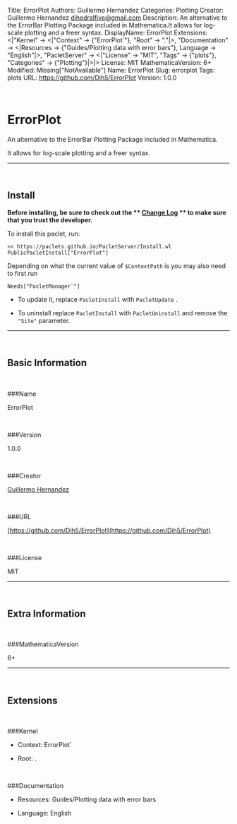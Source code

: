 Title: ErrorPlot
Authors: Guillermo Hernandez
Categories: Plotting
Creator: Guillermo Hernandez <dihedralfive@gmail.com>
Description: An alternative to the ErrorBar Plotting Package included in Mathematica.It allows for log-scale plotting and a freer syntax.
DisplayName: ErrorPlot
Extensions: <|"Kernel" -> <|"Context" -> {"ErrorPlot`"}, "Root" -> "."|>, "Documentation" -> <|Resources -> {"Guides/Plotting data with error bars"}, Language -> "English"|>, "PacletServer" -> <|"License" -> "MIT", "Tags" -> {"plots"}, "Categories" -> {"Plotting"}|>|>
License: MIT
MathematicaVersion: 6+
Modified: Missing["NotAvailable"]
Name: ErrorPlot
Slug: errorplot
Tags: plots
URL: https://github.com/Dih5/ErrorPlot
Version: 1.0.0

<a id="errorplot" class="Section" style="width:0;height:0;margin:0;padding:0;">&zwnj;</a>

# ErrorPlot

An alternative to the ErrorBar Plotting Package included in Mathematica.

It allows for log-scale plotting and a freer syntax.

---

<a id="install" class="Subsection" style="width:0;height:0;margin:0;padding:0;">&zwnj;</a>

## Install

**Before installing, be sure to check out the ** **[Change Log](https://paclets.github.io/PacletServer/pages/log.html)** ** to make sure that you trust the developer.**

To install this paclet, run:

    << https://paclets.github.io/PacletServer/Install.wl
    PublicPacletInstall["ErrorPlot"]

Depending on what the current value of  ```$ContextPath``` is you may also need to first run

    Needs["PacletManager`"]

*  To update it, replace  ```PacletInstall``` with  ```PacletUpdate``` . 

*  To uninstall replace  ```PacletInstall``` with  ```PacletUninstall``` and remove the  ```"Site"``` parameter.

---

<a id="basicinformation" class="Subsection" style="width:0;height:0;margin:0;padding:0;">&zwnj;</a>

## Basic Information

<a id="name" class="Subsubsection" style="width:0;height:0;margin:0;padding:0;">&zwnj;</a>

###Name

ErrorPlot

<a id="version" class="Subsubsection" style="width:0;height:0;margin:0;padding:0;">&zwnj;</a>

###Version

1.0.0

<a id="creator" class="Subsubsection" style="width:0;height:0;margin:0;padding:0;">&zwnj;</a>

###Creator

[Guillermo Hernandez](mailto:dihedralfive@gmail.com)

<a id="url" class="Subsubsection" style="width:0;height:0;margin:0;padding:0;">&zwnj;</a>

###URL

[https://github.com/Dih5/ErrorPlot](https://github.com/Dih5/ErrorPlot)

<a id="license" class="Subsubsection" style="width:0;height:0;margin:0;padding:0;">&zwnj;</a>

###License

MIT

---

<a id="extrainformation" class="Subsection" style="width:0;height:0;margin:0;padding:0;">&zwnj;</a>

## Extra Information

<a id="mathematicaversion" class="Subsubsection" style="width:0;height:0;margin:0;padding:0;">&zwnj;</a>

###MathematicaVersion

6+

---

<a id="extensions" class="Subsection" style="width:0;height:0;margin:0;padding:0;">&zwnj;</a>

## Extensions

<a id="kernel" class="Subsubsection" style="width:0;height:0;margin:0;padding:0;">&zwnj;</a>

###Kernel

*  Context: ErrorPlot`

*  Root: .

<a id="documentation" class="Subsubsection" style="width:0;height:0;margin:0;padding:0;">&zwnj;</a>

###Documentation

*  Resources: Guides/Plotting data with error bars

*  Language: English